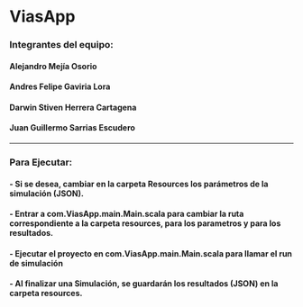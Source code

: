 # ViasApp

### Integrantes del equipo:

#### Alejandro Mejía Osorio
#### Andres Felipe Gaviria Lora
#### Darwin Stiven Herrera Cartagena
#### Juan Guillermo Sarrias Escudero

_________________________________________________________________
### Para Ejecutar: 
#### - Si se desea, cambiar en la carpeta Resources los parámetros de la simulación (JSON).
#### - Entrar a com.ViasApp.main.Main.scala para cambiar la ruta correspondiente a la carpeta resources, para los parametros y  para los resultados.
#### - Ejecutar el proyecto en com.ViasApp.main.Main.scala para llamar el run de simulación
#### - Al finalizar una Simulación, se guardarán los resultados (JSON) en la carpeta resources.
